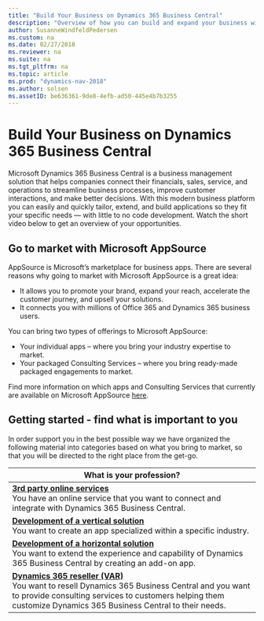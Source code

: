 ```yaml
---
title: "Build Your Business on Dynamics 365 Business Central"
description: "Overview of how you can build and expand your business with Dynamics 365 Business Central"
author: SusanneWindfeldPedersen
ms.custom: na
ms.date: 02/27/2018
ms.reviewer: na
ms.suite: na
ms.tgt_pltfrm: na
ms.topic: article
ms.prod: "dynamics-nav-2018"
ms.author: solsen
ms.assetID: be636361-9de8-4efb-ad50-445e4b7b3255
---
```


# Build Your Business on Dynamics 365 Business Central
Microsoft Dynamics 365 Business Central is a business management solution that helps companies connect their financials, sales, service, and operations to streamline business processes, improve customer interactions, and make better decisions. With this modern business platform you can easily and quickly tailor, extend, and build applications so they fit your specific needs — with little to no code development. Watch the short video below to get an overview of your opportunities. 

<!-- video -->
<!--
## Connect, Add-on, or Embed – the possibilities for your Dynamics 365 applications are unlimited 
The decision is yours - decide whether you want to connect to your existing service or extend the Dynamics 365 Business Central functionality. The only thing to remember is that the applications work great on their own, but even better together. With Dynamics 365 Business Central you can publish both Connect, Add-on, and Embed apps. -->
 
## Go to market with Microsoft AppSource
AppSource is Microsoft’s marketplace for business apps. There are several reasons why going to market with Microsoft AppSource is a great idea:  
- It allows you to promote your brand, expand your reach, accelerate the customer journey, and upsell your solutions.  
- It connects you with millions of Office 365 and Dynamics 365 business users.  
 
You can bring two types of offerings to Microsoft AppSource: 

- Your individual apps – where you bring your industry expertise to market. 
- Your packaged Consulting Services – where you bring ready-made packaged engagements to market.   
 
Find more information on which apps and Consulting Services that currently are available on Microsoft AppSource [here]().<!-- link -->

## Getting started - find what is important to you 
In order support you in the best possible way we have organized the following material into categories based on what you bring to market, so that you will be directed to the right place from the get-go.

|What is your profession?|
|------------------------|
|[**3rd party online services**](readiness-thirdparty-solution.md) </br>You have an online service that you want to connect and integrate with Dynamics 365 Business Central.|
|[**Development of a vertical solution**](readiness-develop-vertical.md) </br>You want to create an app specialized within a specific industry.|
|[**Development of a horizontal solution**](readiness-develop-horizontal.md)</br>You want to extend the experience and capability of Dynamics 365 Business Central by creating an add-on app.|
|[**Dynamics 365 reseller (VAR)**](readiness-reseller.md)</br>You want to resell Dynamics 365 Business Central and you want to provide consulting services to customers helping them customize Dynamics 365 Business Central to their needs.|

